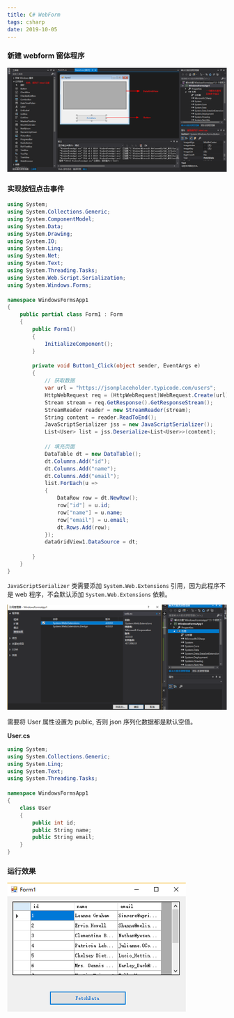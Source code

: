 ```yaml
---
title: C# WebForm
tags: csharp
date: 2019-10-05
---
```


### 新建 webform 窗体程序

![](csharp-webform/1570241518556.png)

### 实现按钮点击事件

```c#
using System;
using System.Collections.Generic;
using System.ComponentModel;
using System.Data;
using System.Drawing;
using System.IO;
using System.Linq;
using System.Net;
using System.Text;
using System.Threading.Tasks;
using System.Web.Script.Serialization;
using System.Windows.Forms;

namespace WindowsFormsApp1
{
    public partial class Form1 : Form
    {
        public Form1()
        {
            InitializeComponent();
        }

        private void Button1_Click(object sender, EventArgs e)
        {
            // 获取数据
            var url = "https://jsonplaceholder.typicode.com/users";
            HttpWebRequest req = (HttpWebRequest)WebRequest.Create(url);
            Stream stream = req.GetResponse().GetResponseStream();
            StreamReader reader = new StreamReader(stream);
            String content = reader.ReadToEnd();
            JavaScriptSerializer jss = new JavaScriptSerializer();
            List<User> list = jss.Deserialize<List<User>>(content);

            // 填充页面
            DataTable dt = new DataTable();
            dt.Columns.Add("id");
            dt.Columns.Add("name");
            dt.Columns.Add("email");
            list.ForEach(u =>
            {
                DataRow row = dt.NewRow();
                row["id"] = u.id;
                row["name"] = u.name;
                row["email"] = u.email;
                dt.Rows.Add(row);
            });
            dataGridView1.DataSource = dt;

        }
    }
}
```

`JavaScriptSerializer` 类需要添加 `System.Web.Extensions` 引用，因为此程序不是 web 程序，不会默认添加 `System.Web.Extensions` 依赖。

![](csharp-webform/1570241718390.png)

需要将 User 属性设置为 public, 否则 json 序列化数据都是默认空值。

**User.cs**

```c#
using System;
using System.Collections.Generic;
using System.Linq;
using System.Text;
using System.Threading.Tasks;

namespace WindowsFormsApp1
{
    class User
    {
        public int id;
        public String name;
        public String email;
    }
}

```

### 运行效果

![](csharp-webform/1570241940875.png)
